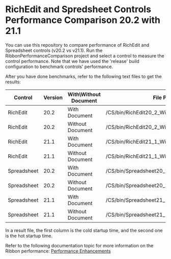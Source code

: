 # RichEdit and Spredsheet Controls Performance Comparison 20.2 with 21.1

You can use this repository to compare performance of RichEdit and Spreadsheet controls (v20.2 vs v21.1). Run the RibbonPerformanceComparison project and select a control to measure the control performance. Note that we have used the 'release' build configuration to benchmark controls' performance. 

After you have done benchmarks, refer to the following text files to get the results: 

| Control| Version | With\Without Document | File Path |
|-|-|-|-|
|RichEdit|20.2|With Document|/CS/bin/RichEdit20_2_WithoutDocument.txt|
|RichEdit|20.2|Without Document|/CS/bin/RichEdit20_2_WithDocument.txt|
|RichEdit|21.1|With Document|/CS/bin/RichEdit21_1_WithoutDocument.txt|
|RichEdit|21.1|Without Document|/CS/bin/RichEdit21_1_WithDocument.txt|
|Spreadsheet|20.2|With Document|/CS/bin/Spreadsheet20_2_WithoutDocument.txt|
|Spreadsheet|20.2|Without Document|/CS/bin/Spreadsheet20_2_WithDocument.txt|
|Spreadsheet|21.1|With Document|/CS/bin/Spreadsheet21_1_WithoutDocument.txt|
|Spreadsheet|21.1|Without Document|/CS/bin/Spreadsheet21_1_WithDocument.txt|

In a result file, the first column is the cold startup time, and the second one is the hot startup time. 

Refer to the following documentation topic for more information on the Ribbon performance: [Performance Enhancements](https://docs.devexpress.com/WPF/403033/controls-and-libraries/ribbon-bars-and-menu/ribbon/performance-enhancements?v=21.1)
